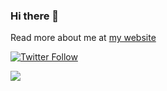 ### Hi there 👋

Read more about me at [my website](https://desiderantes.com)


[![Twitter Follow](https://img.shields.io/twitter/follow/desiderantes?color=1DA1F2&logo=twitter&style=for-the-badge)](https://twitter.com/desiderantes)


<a href="https://github.com/desiderantes">
  <img align="center" src="https://github-readme-stats.vercel.app/api/top-langs/?username=desiderantes&theme=transparent&layout=donut-vertical&show_icons=true&langs_count=12&hide=php,c" />
</a>
